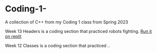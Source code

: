 # Coding-1-
A collection of C++ from my Coding 1 class from Spring 2023

Week 13 Headers is a coding section that practiced robots fighting. [Run it on replit](https://replit.com/@Lucklessradio/Week-13-Headers?v=1)

Week 12 Classes is a coding section that practiced ..
